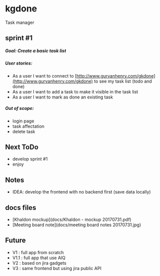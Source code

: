 # kgdone
Task manager

## sprint #1
##### Goal: Create a basic task list

##### User stories:
- As a user I want to connect to [http://www.gurvanhenry.com/gkdone](http://www.gurvanhenry.com/gkdone) to see my task list (todo and done)
- As a user I want to add a task to make it visible in the task list
- As a user I want to mark as done an existing task

##### Out of scope:
- login page
- task affectation
- delete task

## Next ToDo
- develop sprint #1
- enjoy

## Notes
- IDEA: develop the frontend with no backend first (save data locally)

## docs files
- [Khaldon mockup](docs/Khaldon - mockup 20170731.pdf)
- [Meeting board note](docs/meeting board notes 20170731.jpg)

## Future
- V1 : full app from scratch
- V1.1 : full app that use AIQ
- V2 : based on jira gadgets
- V3 : same frontend but using jira public API
